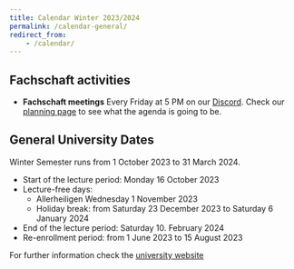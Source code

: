 ```yaml
---
title: Calendar Winter 2023/2024
permalink: /calendar-general/
redirect_from:
    - /calendar/
---
```


## Fachschaft activities

- **Fachschaft meetings** Every Friday at 5 PM on our [Discord](https://discord.gg/FcaEeaE6WN). Check our [planning page](https://github.com/fs-linguistics/Fachschaft-Planning) to see what the agenda is going to be.

## General University Dates

Winter Semester runs from 1 October 2023 to 31 March 2024.

- Start of the lecture period: Monday 16 October 2023
- Lecture-free days:
    - Allerheiligen Wednesday 1 November 2023
    - Holiday break: from Saturday 23 December 2023 to Saturday 6 January 2024
- End of the lecture period: Saturday 10. February 2024
- Re-enrollment period: from 1 June 2023 to 15 August 2023

For further information check the [university website](https://uni-tuebingen.de/studium/studienorganisation/semester-und-studienplanung/semestertermine/semestertermine-bis-2027/) 



